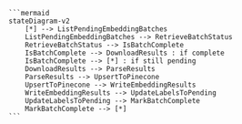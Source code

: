 <pre><code>```mermaid
stateDiagram-v2
    [*] --> ListPendingEmbeddingBatches
    ListPendingEmbeddingBatches --> RetrieveBatchStatus
    RetrieveBatchStatus --> IsBatchComplete
    IsBatchComplete --> DownloadResults : if complete
    IsBatchComplete --> [*] : if still pending
    DownloadResults --> ParseResults
    ParseResults --> UpsertToPinecone
    UpsertToPinecone --> WriteEmbeddingResults
    WriteEmbeddingResults --> UpdateLabelsToPending
    UpdateLabelsToPending --> MarkBatchComplete
    MarkBatchComplete --> [*]
```</code></pre>
